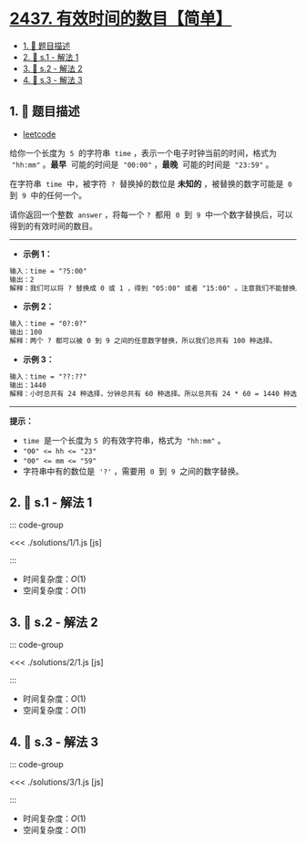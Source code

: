 # [2437. 有效时间的数目【简单】](https://github.com/tnotesjs/TNotes.leetcode/tree/main/notes/2437.%20%E6%9C%89%E6%95%88%E6%97%B6%E9%97%B4%E7%9A%84%E6%95%B0%E7%9B%AE%E3%80%90%E7%AE%80%E5%8D%95%E3%80%91)

<!-- region:toc -->

- [1. 📝 题目描述](#1--题目描述)
- [2. 🎯 s.1 - 解法 1](#2--s1---解法-1)
- [3. 🎯 s.2 - 解法 2](#3--s2---解法-2)
- [4. 🎯 s.3 - 解法 3](#4--s3---解法-3)

<!-- endregion:toc -->

## 1. 📝 题目描述

- [leetcode](https://leetcode.cn/problems/number-of-valid-clock-times/)

给你一个长度为  `5`  的字符串  `time` ，表示一个电子时钟当前的时间，格式为  `"hh:mm"` 。**最早**  可能的时间是  `"00:00"` ，**最晚**  可能的时间是  `"23:59"` 。

在字符串  `time`  中，被字符  `?`  替换掉的数位是 **未知的** ，被替换的数字可能是  `0`  到  `9`  中的任何一个。

请你返回一个整数  `answer` ，将每一个 `?`  都用  `0`  到  `9`  中一个数字替换后，可以得到的有效时间的数目。

---

- **示例 1：**

```txt
输入：time = "?5:00"
输出：2
解释：我们可以将 ? 替换成 0 或 1 ，得到 "05:00" 或者 "15:00" 。注意我们不能替换成 2 ，因为时间 "25:00" 是无效时间。所以我们有两个选择。
```

- **示例 2：**

```txt
输入：time = "0?:0?"
输出：100
解释：两个 ? 都可以被 0 到 9 之间的任意数字替换，所以我们总共有 100 种选择。
```

- **示例 3：**

```txt
输入：time = "??:??"
输出：1440
解释：小时总共有 24 种选择，分钟总共有 60 种选择。所以总共有 24 * 60 = 1440 种选择。
```

---

**提示：**

- `time`  是一个长度为 `5`  的有效字符串，格式为  `"hh:mm"` 。
- `"00" <= hh <= "23"`
- `"00" <= mm <= "59"`
- 字符串中有的数位是  `'?'` ，需要用  `0`  到  `9`  之间的数字替换。

## 2. 🎯 s.1 - 解法 1

::: code-group

<<< ./solutions/1/1.js [js]

:::

- 时间复杂度：$O(1)$
- 空间复杂度：$O(1)$

## 3. 🎯 s.2 - 解法 2

::: code-group

<<< ./solutions/2/1.js [js]

:::

- 时间复杂度：$O(1)$
- 空间复杂度：$O(1)$

## 4. 🎯 s.3 - 解法 3

::: code-group

<<< ./solutions/3/1.js [js]

:::

- 时间复杂度：$O(1)$
- 空间复杂度：$O(1)$
